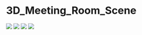 # 3D_Meeting_Room_Scene

<img src="https://github.com/user-attachments/assets/637e02c1-a50b-4eee-be01-14b58e1e70d2">
<img src="https://github.com/user-attachments/assets/d147ccc4-274a-47b5-8804-1b2afeb730f9">
<img src="https://github.com/user-attachments/assets/2e6e4b11-1ca4-4ef6-91c7-5942493a2d7a">
<img src="https://github.com/user-attachments/assets/5faa7a34-c297-4a2f-936d-6cc816f2d4f3">
